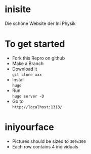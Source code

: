# inisite
Die schöne Website der Ini Physik

# To get started
- Fork this Repro on github
- Make a Branch
- Download it  
  `git clone xxx`
- Install  
  `hugo` 
- Run  
  `hugo server -D`
- Go to  
  `http://localhost:1313/`

# iniyourface
- Pictures should be sized to
  `300x300`
- Each row contains 4 individuals
